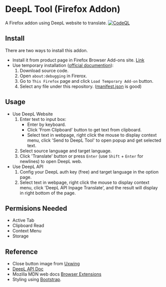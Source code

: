 # DeepL Tool (Firefox Addon)
A Firefox addon using DeepL website to translate.
[![CodeQL](https://github.com/Juuroku/DeepL-Tool-Firefox-Addon-/actions/workflows/github-code-scanning/codeql/badge.svg)](https://github.com/Juuroku/DeepL-Tool-Firefox-Addon-/actions/workflows/github-code-scanning/codeql)

## Install
There are two ways to install this addon.
- Install it from product page in Firefox Browser Add-ons site. [Link](https://addons.mozilla.org/en-GB/firefox/addon/deepl-tool/)
- Use temporary installation ([official documention](https://extensionworkshop.com/documentation/develop/temporary-installation-in-firefox/)):
  1. Download source code.
  2. Open `about:debugging` in Firerox.
  3. Go to `This Firefox` page and click `Load Temporary Add-on` button.
  4. Select any file under this repository. ([manifest.json](manifest.json) is good)

## Usage 
- Use DeepL Website
	1. Enter text to input box:
		- Enter by keyboard.
		- Click 'From Clipboard' button to get text from clipboard.
		- Select text in webpage, right click the mouse to display context menu, click 'Send to DeepL Tool' to open popup and get selected text.
	2. Select source language and target language.
	3. Click 'Translate' button or press `Enter` (use `Shift` + `Enter` for newlines) to open DeepL web.
- Use DeepL API
	1. Config your DeepL auth key (free) and target language in the option page.
	2. Select text in webpage, right click the mouse to display context menu, click 'DeepL API Inpage Translate', and the result will display in right bottom of the page.

## Permisions Needed
- Active Tab
- Clipboard Read
- Context Menu
- Storage

## Reference
- Close button image from [Uxwing](https://uxwing.com/close-red-icon/)
- [DeepL API Doc](https://www.deepl.com/docs-api)
- Mozilla MDN web docs [Browser Extensions](https://developer.mozilla.org/en-US/docs/Mozilla/Add-ons/WebExtensions)
- Styling using [Bootstrap](https://getbootstrap.com/).